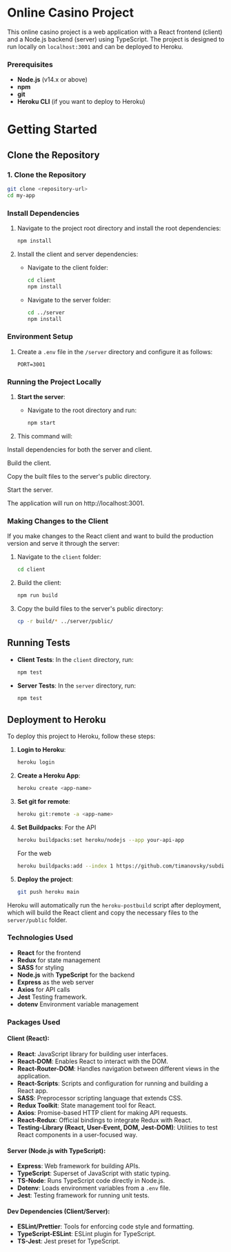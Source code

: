 
# Online Casino Project

This online casino project is a web application with a React frontend (client) and a Node.js backend (server) using TypeScript. The project is designed to run locally on `localhost:3001` and can be deployed to Heroku.

### Prerequisites

- **Node.js** (v14.x or above)
- **npm** 
- **git**
- **Heroku CLI** (if you want to deploy to Heroku)

# Getting Started

## Clone the Repository

### 1. Clone the Repository
```bash
git clone <repository-url>
cd my-app
```

### Install Dependencies

1. Navigate to the project root directory and install the root dependencies:
   ```bash
   npm install
   ```

2. Install the client and server dependencies:

   - Navigate to the client folder:
     ```bash
     cd client
     npm install
     ```

   - Navigate to the server folder:
     ```bash
     cd ../server
     npm install
     ```

### Environment Setup

1. Create a `.env` file in the `/server` directory and configure it as follows:
   ```env
   PORT=3001
   ```

### Running the Project Locally

1. **Start the server**:
   - Navigate to the root directory and run:
     ```bash
     npm start
     ```

2. This command will:

Install dependencies for both the server and client.

Build the client.

Copy the built files to the server's public directory.

Start the server.

The application will run on http://localhost:3001.

### Making Changes to the Client

If you make changes to the React client and want to build the production version and serve it through the server:

1. Navigate to the `client` folder:
   ```bash
   cd client
   ```

2. Build the client:
   ```bash
   npm run build
   ```

3. Copy the build files to the server's public directory:
   ```bash
   cp -r build/* ../server/public/
   ```

## Running Tests

- **Client Tests**:
  In the `client` directory, run:
  ```bash
  npm test
  ```

- **Server Tests**:
  In the `server` directory, run:
  ```bash
  npm test
  ```

## Deployment to Heroku

To deploy this project to Heroku, follow these steps:

1. **Login to Heroku**:
   ```bash
   heroku login
   ```

2. **Create a Heroku App**:
   ```bash
   heroku create <app-name>
   ```

3. **Set git for remote**:
   ```bash
   heroku git:remote -a <app-name> 
   ```

4. **Set Buildpacks**:
   For the API
   ```bash
   heroku buildpacks:set heroku/nodejs --app your-api-app
   ```

   For the web
   ```bash
   heroku buildpacks:add --index 1 https://github.com/timanovsky/subdir-heroku-buildpack.git -a <app-name>
   ```


5. **Deploy the project**:
   ```bash
   git push heroku main
   ```

Heroku will automatically run the `heroku-postbuild` script after deployment, which will build the React client and copy the necessary files to the `server/public` folder.

### Technologies Used

- **React** for the frontend
- **Redux** for state management
- **SASS** for styling
- **Node.js** with **TypeScript** for the backend
- **Express** as the web server
- **Axios** for API calls 
- **Jest** Testing framework.
- **dotenv** Environment variable management

### Packages Used

#### Client (React):
- **React**: JavaScript library for building user interfaces.
- **React-DOM**: Enables React to interact with the DOM.
- **React-Router-DOM**: Handles navigation between different views in the application.
- **React-Scripts**: Scripts and configuration for running and building a React app.
- **SASS**: Preprocessor scripting language that extends CSS.
- **Redux Toolkit**: State management tool for React.
- **Axios**: Promise-based HTTP client for making API requests.
- **React-Redux**: Official bindings to integrate Redux with React.
- **Testing-Library (React, User-Event, DOM, Jest-DOM)**: Utilities to test React components in a user-focused way.

#### Server (Node.js with TypeScript):
- **Express**: Web framework for building APIs.
- **TypeScript**: Superset of JavaScript with static typing.
- **TS-Node**: Runs TypeScript code directly in Node.js.
- **Dotenv**: Loads environment variables from a `.env` file.
- **Jest**: Testing framework for running unit tests.

#### Dev Dependencies (Client/Server):
- **ESLint/Prettier**: Tools for enforcing code style and formatting.
- **TypeScript-ESLint**: ESLint plugin for TypeScript.
- **TS-Jest**: Jest preset for TypeScript.



